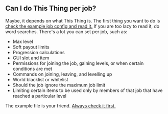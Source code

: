 
## Can I do This Thing per job?

Maybe, it depends on what This Thing is. The first thing you want to do is [check the example job config and read it.](https://github.com/Zrips/Jobs/blob/master/src/main/resources/jobs/_EXAMPLE.yml) If you are too lazy to read it, do word searches. There's a lot you can set per job, such as:

- Max level
- Soft payout limits
- Progression calculations
- GUI slot and item
- Permissions for joining the job, gaining levels, or when certain conditions are met
- Commands on joining, leaving, and levelling up
- World blacklist or whitelist
- Should the job ignore the maximum job limit
- Limiting certain items to be used only by members of that job that have reached a particular level

The example file is your friend. [Always check it first.](https://github.com/Zrips/Jobs/blob/master/src/main/resources/jobs/_EXAMPLE.yml)

